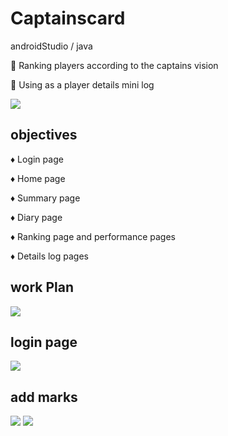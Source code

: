 # Captainscard
androidStudio / java

📌 Ranking players according to the captains vision

📌 Using as a player details mini log

![](https://github.com/bhathi97/Captainscard/blob/rank/banner.jpg)

## objectives

♦ Login page

♦ Home page

♦ Summary page

♦ Diary page

♦ Ranking page and performance pages 

♦ Details log pages

## work Plan

![](https://github.com/bhathi97/Captainscard/blob/rank/Screenshots/image.png)

## login page
![](https://github.com/bhathi97/Captainscard/blob/rank/Screenshots/login%20page.jpg)

## add marks
![](https://github.com/bhathi97/Captainscard/blob/rank/Screenshots/add%20marks%201.jpg)
![](https://github.com/bhathi97/Captainscard/blob/rank/Screenshots/add%20marks%202.jpg)




